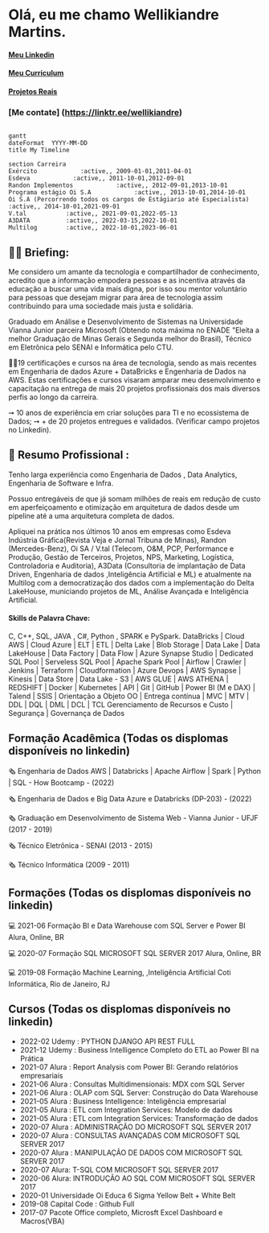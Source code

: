 # Olá, eu me chamo Wellikiandre Martins.
#### [Meu Linkedin](https://www.linkedin.com/in/wellikiandre/)
#### [Meu Curriculum](https://docs.google.com/document/d/1mX-EtqGDNQxiE8f8kMF0eon6iOelTQTK/edit?usp=sharing&ouid=116609682125162317803&rtpof=true&sd=true)
#### [Projetos Reais](https://www.linkedin.com/in/wellikiandre/details/projects/)
### [Me contate] (https://linktr.ee/wellikiandre)
```mermaid

gantt
dateFormat  YYYY-MM-DD
title My Timeline

section Carreira
Exército            :active,, 2009-01-01,2011-04-01
Esdeva            :active,, 2011-10-01,2012-09-01
Randon Implementos            :active,, 2012-09-01,2013-10-01
Programa estágio Oi S.A            :active,, 2013-10-01,2014-10-01
Oi S.A (Percorrendo todos os cargos de Estágiario até Especialista)            :active,, 2014-10-01,2021-09-01
V.tal           :active,, 2021-09-01,2022-05-13
A3DATA          :active,, 2022-03-15,2022-10-01
Multilog        :active,, 2022-10-01,2023-06-01

```


## 👨‍🏫 Briefing:
 
   Me considero um amante da tecnologia e compartilhador de conhecimento, acredito que a informação empodera pessoas e as incentiva através da educação a buscar uma vida mais digna, por isso sou mentor voluntário para pessoas que desejam migrar para área de tecnologia assim contribuindo para uma sociedade mais justa e solidária.

   Graduado em Análise e Desenvolvimento de Sistemas na Universidade Vianna Junior parceira Microsoft (Obtendo nota máxima no ENADE "Eleita a melhor Graduação de Minas Gerais e Segunda melhor do Brasil), Técnico em Eletrônica pelo SENAI e Informática pelo CTU.

   👨‍🎓19 certificações e cursos na área de tecnologia, sendo as mais recentes em Engenharia de dados Azure + DataBricks e Engenharia de Dados na AWS. Estas certificações e cursos visaram amparar meu desenvolvimento e capacitação na entrega de mais 20 projetos profissionais dos mais diversos perfis ao longo da carreira.


➙ 10 anos de experiência em criar soluções para TI e no ecossistema de Dados;
➙ + de 20 projetos entregues e validados. (Verificar campo projetos no Linkedin).


## 💼 Resumo Profissional :

Tenho larga experiência como Engenharia de Dados , Data Analytics, Engenharia de Software e Infra.

Possuo entregáveis de que já somam milhões de reais em redução de custo em aperfeiçoamento e otimização em arquitetura de dados desde um pipeline até a uma arquitetura completa de dados.

Apliquei na prática nos últimos 10 anos em empresas como Esdeva Indústria Gráfica(Revista Veja e Jornal Tribuna de Minas), Randon (Mercedes-Benz), Oi SA / V.tal (Telecom, O&M, PCP, Performance e Produção, Gestão de Terceiros, Projetos, NPS, Marketing, Logística, Controladoria e Auditoria), A3Data (Consultoria de implantação de 
Data Driven, Engenharia de dados ,Inteligência Artificial e ML) e atualmente na Multilog com a democratização dos dados com a implementação do Delta LakeHouse, municiando projetos de ML, Análise Avançada e Inteligência Artificial.

#### Skills de Palavra Chave:

C, C++, SQL, JAVA , C#, Python , SPARK e PySpark.
DataBricks | Cloud AWS | Cloud Azure | ELT | ETL | Delta Lake |
Blob Storage | Data Lake | Data LakeHouse | Data Factory | Data Flow | Azure Synapse Studio | Dedicated SQL Pool | Serveless SQL Pool | Apache Spark Pool | Airflow | Crawler | Jenkins | Terraform | Cloudformation | Azure Devops | AWS Synapse | Kinesis | Data Store | Data Lake - S3 | AWS GLUE | AWS ATHENA | REDSHIFT | Docker | Kubernetes | API | Git | GitHub | Power BI (M e DAX) | Talend | SSIS | Orientação a Objeto OO | Entrega contínua | MVC | MTV | DDL | DQL | DML | DCL | TCL
Gerenciamento de Recursos e Custo | Segurança | Governança de Dados



## Formação Acadêmica (Todas os displomas disponíveis no linkedin)

:newspaper_roll: Engenharia de Dados AWS | Databricks | Apache Airflow | Spark | Python | SQL - How Bootcamp - (2022)

:newspaper_roll: Engenharia de Dados e Big Data Azure e Databricks (DP-203) - (2022)

:newspaper_roll: Graduação em Desenvolvimento de Sistema Web - Vianna Junior - UFJF (2017 - 2019)

:newspaper_roll: Técnico Eletrônica - SENAI (2013 - 2015)

:newspaper_roll: Técnico Informática (2009 - 2011)

## Formações (Todas os displomas disponíveis no linkedin)

:computer: 2021-06 Formação BI e Data Warehouse com SQL Server e Power BI Alura, Online, BR

:computer: 2020-07 Formação SQL MICROSOFT SQL SERVER 2017 Alura, Online, BR

:computer: 2019-08 Formação Machine Learning, ,Inteligência Artificial Coti Informática, Rio de Janeiro, RJ

## Cursos (Todas os displomas disponíveis no linkedin)
* 2022-02		 Udemy : PYTHON DJANGO API REST FULL
* 2021-12    Udemy : Business Intelligence Completo do ETL ao Power BI na Prática
* 2021-07    Alura : Report Analysis com Power BI: Gerando relatórios empresariais
* 2021-06    Alura : Consultas Multidimensionais: MDX com SQL Server
* 2021-06    Alura : OLAP com SQL Server: Construção do Data Warehouse
* 2021-05    Alura : Business Intelligence: Inteligência empresarial
* 2021-05    Alura : ETL com Integration Services: Modelo de dados
* 2021-05    Alura : ETL com Integration Services: Transformação de dados
* 2020-07    Alura : ADMINISTRAÇÃO DO MICROSOFT SQL SERVER 2017
* 2020-07    Alura : CONSULTAS AVANÇADAS COM MICROSOFT SQL SERVER 2017
* 2020-07    Alura : MANIPULAÇÃO DE DADOS COM MICROSOFT SQL SERVER 2017
* 2020-07    Alura: T-SQL COM MICROSOFT SQL SERVER 2017
* 2020-06    Alura: INTRODUÇÃO AO SQL COM MICROSOFT SQL SERVER 2017
* 2020-01    Universidade Oi Educa 6 Sigma Yellow Belt + White Belt
* 2019-08    Capital Code : Github Full
* 2017-07    Pacote Office completo, Microsft Excel Dashboard e Macros(VBA)







